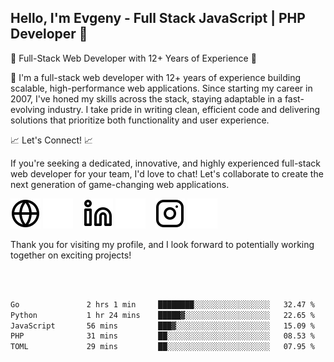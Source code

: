 ## Hello, I'm Evgeny - Full Stack JavaScript | PHP Developer 👋

🚀 Full-Stack Web Developer with 12+ Years of Experience 🚀

👋 I'm a full-stack web developer with 12+ years of experience building scalable, high-performance web applications. Since starting my career in 2007, I've honed my skills across the stack, staying adaptable in a fast-evolving industry. I take pride in writing clean, efficient code and delivering solutions that prioritize both functionality and user experience.

📈 Let's Connect! 📈

If you're seeking a dedicated, innovative, and highly experienced full-stack web developer for your team, I'd love to chat! Let's collaborate to create the next generation of game-changing web applications.

[![website](./img/globe-light.svg)](https://tradiry.com#gh-light-mode-only)
[![website](./img/globe-dark.svg)](https://tradiry.com#gh-dark-mode-only)
&nbsp;&nbsp;
[![website](./img/linkedin-light.svg)](https://www.linkedin.com/in/etulikov#gh-light-mode-only)
[![website](./img/linkedin-dark.svg)](https://www.linkedin.com/in/etulikov#gh-dark-mode-only)
&nbsp;&nbsp;
[![website](./img/instagram-light.svg)](https://www.instagram.com/evgenytulikov/#gh-light-mode-only)
[![website](./img/instagram-dark.svg)](https://www.instagram.com/evgenytulikov/#gh-dark-mode-only)

Thank you for visiting my profile, and I look forward to potentially working together on exciting projects!

<br />
<br />

<!--START_SECTION:waka-->

```txt
Go               2 hrs 1 min     ████████░░░░░░░░░░░░░░░░░   32.47 %
Python           1 hr 24 mins    █████▓░░░░░░░░░░░░░░░░░░░   22.65 %
JavaScript       56 mins         ███▓░░░░░░░░░░░░░░░░░░░░░   15.09 %
PHP              31 mins         ██░░░░░░░░░░░░░░░░░░░░░░░   08.53 %
TOML             29 mins         ██░░░░░░░░░░░░░░░░░░░░░░░   07.95 %
```

<!--END_SECTION:waka-->
